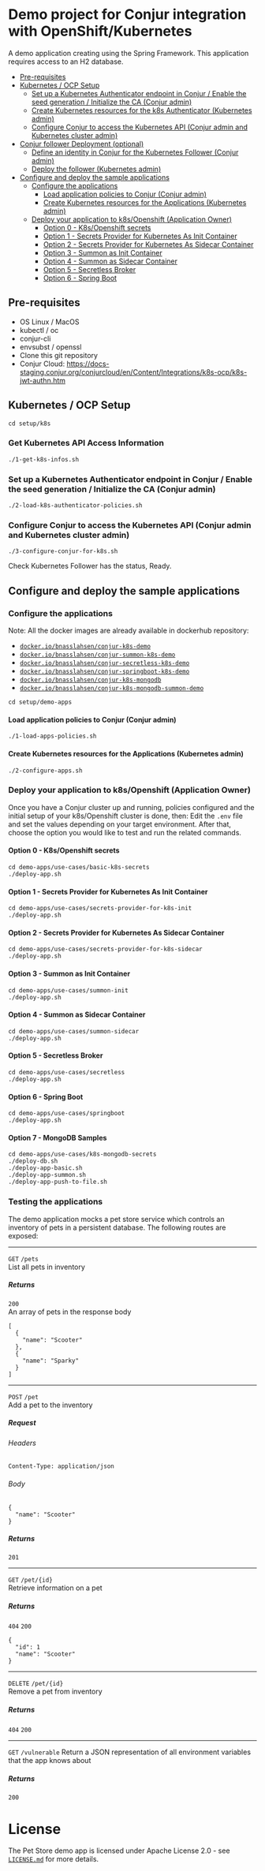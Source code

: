 # Demo project for Conjur integration with OpenShift/Kubernetes

A demo application creating using the Spring Framework. 
This application requires access to an H2 database.

  * [Pre-requisites](#pre-requisites)
  * [Kubernetes / OCP Setup](#kubernetes---ocp-setup)
    + [Set up a Kubernetes Authenticator endpoint in Conjur / Enable the seed generation  / Initialize the CA (Conjur admin)](#set-up-a-kubernetes-authenticator-endpoint-in-conjur---enable-the-seed-generation----initialize-the-ca--conjur-admin-)
    + [Create Kubernetes resources for the k8s Authenticator (Kubernetes admin)](#create-kubernetes-resources-for-the-k8s-authenticator--kubernetes-admin-)
    + [Configure Conjur to access the Kubernetes API (Conjur admin and Kubernetes cluster admin)](#configure-conjur-to-access-the-kubernetes-api--conjur-admin-and-kubernetes-cluster-admin-)
  * [Conjur follower Deployment (optional)](#conjur-follower-deployment--optional-)
    + [Define an identity in Conjur for the Kubernetes Follower (Conjur admin)](#define-an-identity-in-conjur-for-the-kubernetes-follower--conjur-admin-)
    + [Deploy the follower (Kubernetes admin)](#deploy-the-follower--kubernetes-admin-)
  * [Configure and deploy the sample applications](#configure-and-deploy-the-sample-applications)
    + [Configure the applications](#configure-the-applications)
      - [Load application policies to Conjur (Conjur admin)](#load-application-policies-to-conjur--conjur-admin-)
      - [Create Kubernetes resources for the Applications (Kubernetes admin)](#create-kubernetes-resources-for-the-applications--kubernetes-admin-)
    + [Deploy your application to k8s/Openshift (Application Owner)](#deploy-your-application-to-k8s-openshift--application-owner-)
      - [Option 0 - K8s/Openshift secrets](#option-0---k8s-openshift-secrets)
      - [Option 1 - Secrets Provider for Kubernetes As Init Container](#option-1---secrets-provider-for-kubernetes-as-init-container)
      - [Option 2 - Secrets Provider for Kubernetes As Sidecar Container](#option-2---secrets-provider-for-kubernetes-as-sidecar-container)
      - [Option 3 - Summon as Init Container](#option-3---summon-as-init-container)
      - [Option 4 - Summon as Sidecar Container](#option-4---summon-as-sidecar-container)
      - [Option 5 - Secretless Broker](#option-5---secretless-broker)
      - [Option 6 - Spring Boot](#option-6---spring-boot)
      

## Pre-requisites
- OS Linux / MacOS
- kubectl / oc
- conjur-cli
- envsubst / openssl
- Clone this git repository
- Conjur Cloud: https://docs-staging.conjur.org/conjurcloud/en/Content/Integrations/k8s-ocp/k8s-jwt-authn.htm


## Kubernetes / OCP Setup
```shell
cd setup/k8s
```

###  Get Kubernetes API Access Information
```shell
./1-get-k8s-infos.sh
```

###  Set up a Kubernetes Authenticator endpoint in Conjur / Enable the seed generation  / Initialize the CA (Conjur admin)
```shell
./2-load-k8s-authenticator-policies.sh
```

###  Configure Conjur to access the Kubernetes API (Conjur admin and Kubernetes cluster admin)
```shell
./3-configure-conjur-for-k8s.sh
```

Check Kubernetes Follower has the status, Ready.

## Configure and deploy the sample applications

###  Configure the applications

Note: All the docker images are already available in dockerhub repository:
- [`docker.io/bnasslahsen/conjur-k8s-demo`](https://hub.docker.com/r/bnasslahsen/conjur-k8s-demo/tags)
- [`docker.io/bnasslahsen/conjur-summon-k8s-demo`](https://hub.docker.com/r/bnasslahsen/conjur-summon-k8s-demo/tags)
- [`docker.io/bnasslahsen/conjur-secretless-k8s-demo`](https://hub.docker.com/r/bnasslahsen/conjur-secretless-k8s-demo/tags)
- [`docker.io/bnasslahsen/conjur-springboot-k8s-demo`](https://hub.docker.com/r/bnasslahsen/conjur-springboot-k8s-demo/tags)
- [`docker.io/bnasslahsen/conjur-k8s-mongodb`](https://hub.docker.com/r/bnasslahsen/conjur-k8s-mongodb/tags)
- [`docker.io/bnasslahsen/conjur-k8s-mongodb-summon-demo`](https://hub.docker.com/r/bnasslahsen/conjur-k8s-mongodb-summon-demo/tags)

```shell
cd setup/demo-apps
```
####  Load application policies to Conjur (Conjur admin)
```shell
./1-load-apps-policies.sh
```
#### Create Kubernetes resources for the Applications (Kubernetes admin)
```shell
./2-configure-apps.sh
```

### Deploy your application to k8s/Openshift (Application Owner)
Once you have a Conjur cluster up and running, policies configured and the initial setup of your k8s/Openshift cluster is done, then:
Edit the `.env` file and set the values depending on your target environment.
After that, choose the option you would like to test and run the related commands.

#### Option 0 - K8s/Openshift secrets
```shell
cd demo-apps/use-cases/basic-k8s-secrets
./deploy-app.sh
```

#### Option 1 - Secrets Provider for Kubernetes As Init Container
```shell
cd demo-apps/use-cases/secrets-provider-for-k8s-init
./deploy-app.sh
```

#### Option 2 - Secrets Provider for Kubernetes As Sidecar Container
```shell
cd demo-apps/use-cases/secrets-provider-for-k8s-sidecar
./deploy-app.sh
```
#### Option 3 - Summon as Init Container
```shell
cd demo-apps/use-cases/summon-init
./deploy-app.sh
```

#### Option 4 - Summon as Sidecar Container
```shell
cd demo-apps/use-cases/summon-sidecar
./deploy-app.sh
```

#### Option 5 - Secretless Broker
```shell
cd demo-apps/use-cases/secretless
./deploy-app.sh
```

#### Option 6 - Spring Boot
```shell
cd demo-apps/use-cases/springboot
./deploy-app.sh
```

#### Option 7 - MongoDB Samples
```shell
cd demo-apps/use-cases/k8s-mongodb-secrets
./deploy-db.sh
./deploy-app-basic.sh
./deploy-app-summon.sh
./deploy-app-push-to-file.sh
```

### Testing the applications
The demo application mocks a pet store service which controls an inventory of pets in a persistent database. The following routes are exposed:

---
`GET` `/pets`  
List all pets in inventory
##### Returns
`200`  
An array of pets in the response body
```
[
  {
    "name": "Scooter"
  },
  {
    "name": "Sparky"
  }
]
```

---
`POST` `/pet`  
Add a pet to the inventory
##### Request
###### Headers
`Content-Type: application/json`
###### Body
```
{
  "name": "Scooter"
}
```
##### Returns
`201`

---
`GET` `/pet/{id}`  
Retrieve information on a pet
##### Returns
`404`
`200`
```
{
  "id": 1
  "name": "Scooter"
}
```
---
`DELETE` `/pet/{id}`  
Remove a pet from inventory
##### Returns
`404`
`200`

---
`GET` `/vulnerable`
Return a JSON representation of all environment variables that
the app knows about
##### Returns
`200`

# License
The Pet Store demo app is licensed under Apache License 2.0 - see [`LICENSE.md`](LICENSE.md) for more details.
